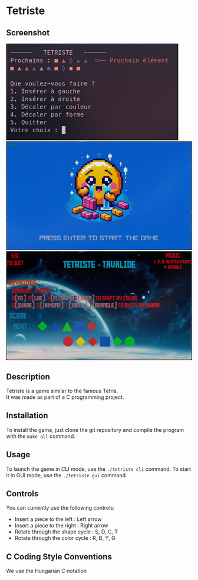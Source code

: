 # Tetriste

## Screenshot

![CLI Mode](screenshots/screenshot_cli.png)
![GUI Mode - title screen](screenshots/screenshot_gui_title.png)
![GUI Mode - gameplay](screenshots/screenshot_gui_gameplay.png)


## Description

Tetriste is a game similar to the famous Tetris.\
It was made as part of a C programming project.

## Installation

To install the game, just clone the git repository and compile the program with the `make all` command.

## Usage

To launch the game in CLI mode, use the `./tetriste cli` command.
To start it in GUI mode, use the `./tetriste gui` command.

## Controls

You can currently use the following controls:
- Insert a piece to the left : Left arrow
- Insert a piece to the right : Right arrow
- Rotate through the shape cycle : S, D, C, T
- Rotate through the color cycle : R, B, Y, G

## C Coding Style Conventions

We use the Hungarian C notation

